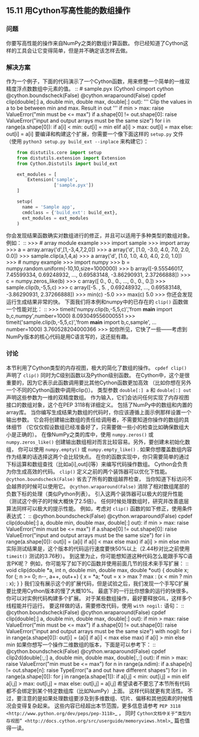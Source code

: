 ## 15.11 用Cython写高性能的数组操作 ##
### 问题 ###
你要写高性能的操作来自NumPy之类的数组计算函数。
你已经知道了Cython这样的工具会让它变得简单，但是并不确定该怎样去做。
### 解决方案 ###
作为一个例子，下面的代码演示了一个Cython函数，用来修整一个简单的一维双精度浮点数数组中元素的值。
::
    # sample.pyx (Cython)
    cimport cython
    @cython.boundscheck(False)
    @cython.wraparound(False)
    cpdef clip(double[:] a, double min, double max, double[:] out):
        '''
        Clip the values in a to be between min and max. Result in out
        '''
        if min > max:
            raise ValueError("min must be <= max")
        if a.shape[0] != out.shape[0]:
            raise ValueError("input and output arrays must be the same size")
        for i in range(a.shape[0]):
            if a[i] < min:
                out[i] = min
            elif a[i] > max:
                out[i] = max
            else:
                out[i] = a[i]
要编译和构建这个扩展，你需要一个像下面这样的 ``setup.py`` 文件
（使用 ``python3 setup.py build_ext --inplace`` 来构建它）：
```python
    from distutils.core import setup
    from distutils.extension import Extension
    from Cython.Distutils import build_ext

    ext_modules = [
        Extension('sample',
                  ['sample.pyx'])
    ]

    setup(
      name = 'Sample app',
      cmdclass = {'build_ext': build_ext},
      ext_modules = ext_modules
    )

```
你会发现结果函数确实对数组进行的修正，并且可以适用于多种类型的数组对象。例如：
::
    >>> # array module example
    >>> import sample
    >>> import array
    >>> a = array.array('d',[1,-3,4,7,2,0])
    >>> a
    array('d', [1.0, -3.0, 4.0, 7.0, 2.0, 0.0])
    >>> sample.clip(a,1,4,a)
    >>> a
    array('d', [1.0, 1.0, 4.0, 4.0, 2.0, 1.0])
    >>> # numpy example
    >>> import numpy
    >>> b = numpy.random.uniform(-10,10,size=1000000)
    >>> b
    array([-9.55546017,  7.45599334,  0.69248932, ...,  0.69583148,
           -3.86290931,  2.37266888])
    >>> c = numpy.zeros_like(b)
    >>> c
    array([ 0.,  0.,  0., ...,  0.,  0.,  0.])
    >>> sample.clip(b,-5,5,c)
    >>> c
    array([-5.        ,  5.        ,  0.69248932, ...,  0.69583148,
           -3.86290931,  2.37266888])
    >>> min(c)
    -5.0
    >>> max(c)
    5.0
    >>>
你还会发现运行生成结果非常的快。
下面我们将本例和numpy中的已存在的 ``clip()`` 函数做一个性能对比：
::
    >>> timeit('numpy.clip(b,-5,5,c)','from __main__ import b,c,numpy',number=1000)
    8.093049556000551
    >>> timeit('sample.clip(b,-5,5,c)','from __main__ import b,c,sample',
    ...         number=1000)
    3.760528204000366
    >>>
如你所见，它快了一些——考虑到NumPy版本的核心代码是用C语言写的，这还挺有趣。
### 讨论 ###
本节利用了Cython类型的内存视图，极大的简化了数组的操作。
``cpdef clip()`` 声明了 ``clip()`` 同时为C级别函数以及Python级别函数。
在Cython中，这个是很重要的，因为它表示此函数调用要比其他Cython函数更加高效
（比如你想在另外一个不同的Cython函数中调用clip()）。
类型参数 ``double[:] a`` 和 ``double[:] out`` 声明这些参数为一维的双精度数组。
作为输入，它们会访问任何实现了内存视图接口的数组对象，这个在PEP 3118有详细定义。
包括了NumPy中的数组和内置的array库。
当你编写生成结果为数组的代码时，你应该遵循上面示例那样设置一个输出参数。
它会将创建输出数组的责任给调用者，不需要知道你操作的数组的具体细节
（它仅仅假设数组已经准备好了，只需要做一些小的检查比如确保数组大小是正确的）。
在像NumPy之类的库中，使用 ``numpy.zeros()`` 或 ``numpy.zeros_like()``
创建输出数组相对而言比较容易。另外，要创建未初始化数组，
你可以使用 ``numpy.empty()`` 或 ``numpy.empty_like()`` .
如果你想覆盖数组内容作为结果的话选择这两个会比较快点。
在你的函数实现中，你只需要简单的通过下标运算和数组查找（比如a[i],out[i]等）来编写代码操作数组。
Cython会负责为你生成高效的代码。
``clip()`` 定义之前的两个装饰器可以优化下性能。
``@cython.boundscheck(False)`` 省去了所有的数组越界检查，
当你知道下标访问不会越界的时候可以使用它。
``@cython.wraparound(False)`` 消除了相对数组尾部的负数下标的处理（类似Python列表）。
引入这两个装饰器可以极大的提升性能（测试这个例子的时候大概快了2.5倍）。
任何时候处理数组时，研究并改善底层算法同样可以极大的提示性能。
例如，考虑对 ``clip()`` 函数的如下修正，使用条件表达式：
::
    @cython.boundscheck(False)
    @cython.wraparound(False)
    cpdef clip(double[:] a, double min, double max, double[:] out):
        if min > max:
            raise ValueError("min must be <= max")
        if a.shape[0] != out.shape[0]:
            raise ValueError("input and output arrays must be the same size")
        for i in range(a.shape[0]):
            out[i] = (a[i] if a[i] < max else max) if a[i] > min else min
实际测试结果是，这个版本的代码运行速度要快50%以上（2.44秒对比之前使用 ``timeit()`` 测试的3.76秒）。
到这里为止，你可能想知道这种代码怎么能跟手写C语言PK呢？
例如，你可能写了如下的C函数并使用前面几节的技术来手写扩展：
::
    void clip(double *a, int n, double min, double max, double *out) {
      double x;
      for (; n >= 0; n--, a++, out++) {
        x = *a;
        *out = x > max ? max : (x < min ? min : x);
      }
    }
我们没有展示这个的扩展代码，但是试验之后，我们发现一个手写C扩展要比使用Cython版本的慢了大概10%。
最底下的一行比你想象的运行的快很多。
你可以对实例代码构建多个扩展。
对于某些数组操作，最好要释放GIL，这样多个线程能并行运行。
要这样做的话，需要修改代码，使用 ``with nogil:`` 语句：
::
    @cython.boundscheck(False)
    @cython.wraparound(False)
    cpdef clip(double[:] a, double min, double max, double[:] out):
        if min > max:
            raise ValueError("min must be <= max")
        if a.shape[0] != out.shape[0]:
            raise ValueError("input and output arrays must be the same size")
        with nogil:
            for i in range(a.shape[0]):
                out[i] = (a[i] if a[i] < max else max) if a[i] > min else min
如果你想写一个操作二维数组的版本，下面是可以参考下：
::
    @cython.boundscheck(False)
    @cython.wraparound(False)
    cpdef clip2d(double[:,:] a, double min, double max, double[:,:] out):
        if min > max:
            raise ValueError("min must be <= max")
        for n in range(a.ndim):
            if a.shape[n] != out.shape[n]:
                raise TypeError("a and out have different shapes")
        for i in range(a.shape[0]):
            for j in range(a.shape[1]):
                if a[i,j] < min:
                    out[i,j] = min
                elif a[i,j] > max:
                    out[i,j] = max
                else:
                    out[i,j] = a[i,j]
希望读者不要忘了本节所有代码都不会绑定到某个特定数组库（比如NumPy）上面。
这样代码就更有灵活性。
不过，要注意的是如果处理数组要涉及到多维数组、切片、偏移和其他因素的时候情况会变得复杂起来。
这些内容已经超出本节范围，更多信息请参考 `PEP 3118 <http://www.python.org/dev/peps/pep-3118>`_ ，
同时 `Cython文档中关于“类型内存视图” <http://docs.cython.org/src/userguide/memoryviews.html>`_
篇也值得一读。
